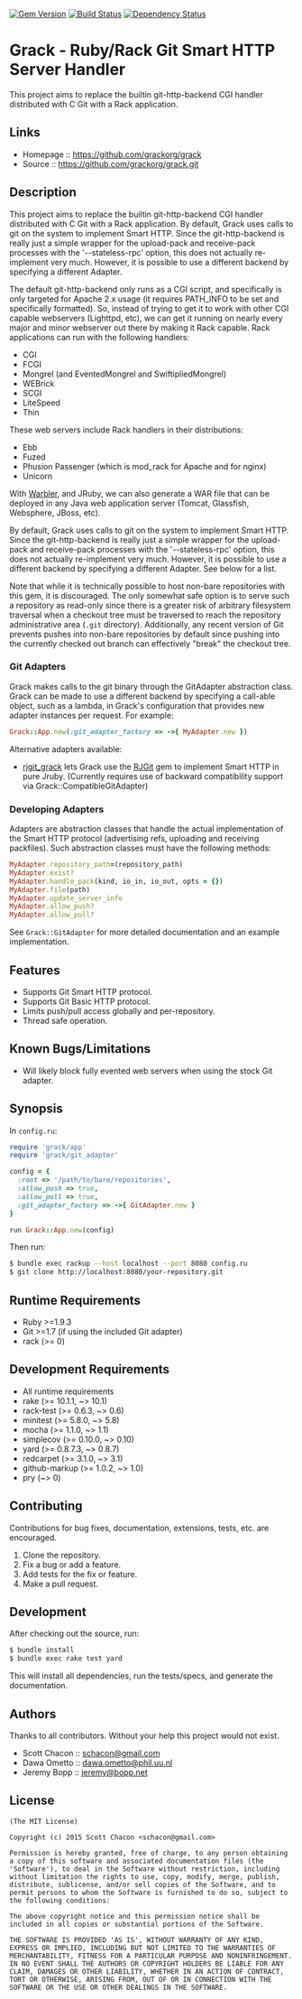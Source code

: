 [![Gem Version](https://badge.fury.io/rb/grack.svg)](http://badge.fury.io/rb/grack)
[![Build Status](https://travis-ci.org/grackorg/grack.svg?branch=master)](https://travis-ci.org/grackorg/grack)
[![Dependency Status](https://gemnasium.com/grackorg/grack.svg)](https://gemnasium.com/grackorg/grack)

# Grack - Ruby/Rack Git Smart HTTP Server Handler

This project aims to replace the builtin git-http-backend CGI handler
distributed with C Git with a Rack application.

## Links

* Homepage :: https://github.com/grackorg/grack
* Source :: https://github.com/grackorg/grack.git

## Description

This project aims to replace the builtin git-http-backend CGI handler
distributed with C Git with a Rack application. By default, Grack uses calls to
git on the system to implement Smart HTTP. Since the git-http-backend is really
just a simple wrapper for the upload-pack and receive-pack processes with the
'--stateless-rpc' option, this does not actually re-implement very much.
However, it is possible to use a different backend by specifying a different
Adapter.

The default git-http-backend only runs as a CGI script, and specifically is
only targeted for Apache 2.x usage (it requires PATH_INFO to be set and
specifically formatted).  So, instead of trying to get it to work with other
CGI capable webservers (Lighttpd, etc), we can get it running on nearly every
major and minor webserver out there by making it Rack capable.  Rack
applications can run with the following handlers:

* CGI
* FCGI
* Mongrel (and EventedMongrel and SwiftipliedMongrel)
* WEBrick
* SCGI
* LiteSpeed
* Thin

These web servers include Rack handlers in their distributions:

* Ebb
* Fuzed
* Phusion Passenger (which is mod_rack for Apache and for nginx)
* Unicorn

With [Warbler](http://caldersphere.rubyforge.org/warbler/classes/Warbler.html),
and JRuby, we can also generate a WAR file that can be deployed in any Java web
application server (Tomcat, Glassfish, Websphere, JBoss, etc).

By default, Grack uses calls to git on the system to implement Smart HTTP.
Since the git-http-backend is really just a simple wrapper for the upload-pack
and receive-pack processes with the '--stateless-rpc' option, this does not
actually re-implement very much. However, it is possible to use a different
backend by specifying a different Adapter. See below for a list.

Note that while it is technically possible to host non-bare repositories with
this gem, it is discouraged.  The only somewhat safe option is to serve such a
repository as read-only since there is a greater risk of arbitrary filesystem
traversal when a checkout tree must be traversed to reach the repository
administrative area (`.git` directory).  Additionally, any recent version of Git
prevents pushes into non-bare repositories by default since pushing into the
currently checked out branch can effectively "break" the checkout tree.

### Git Adapters

Grack makes calls to the git binary through the GitAdapter abstraction class.
Grack can be made to use a different backend by specifying a call-able object,
such as a lambda, in Grack's configuration that provides new adapter instances
per request. For example:

```ruby
Grack::App.new(:git_adapter_factory => ->{ MyAdapter.new })
```

Alternative adapters available:
* [rjgit_grack](http://github.com/dometto/rjgit_grack) lets Grack use the
  [RJGit](http://github.com/repotag/rjgit) gem to implement Smart HTTP in pure
  Jruby. (Currently requires use of backward compatibility support via
  Grack::CompatibleGitAdapter)

### Developing Adapters

Adapters are abstraction classes that handle the actual implementation of the
Smart HTTP protocol (advertising refs, uploading and receiving packfiles). Such
abstraction classes must have the following methods:

```ruby
MyAdapter.repository_path=(repository_path)
MyAdapter.exist?
MyAdapter.handle_pack(kind, io_in, io_out, opts = {})
MyAdapter.file(path)
MyAdapter.update_server_info
MyAdapter.allow_push?
MyAdapter.allow_pull?
```

See `Grack::GitAdapter` for more detailed documentation and an example
implementation.

## Features

* Supports Git Smart HTTP protocol.
* Supports Git Basic HTTP protocol.
* Limits push/pull access globally and per-repository.
* Thread safe operation.

## Known Bugs/Limitations

* Will likely block fully evented web servers when using the stock Git adapter.

## Synopsis

In `config.ru`:

```ruby
require 'grack/app'
require 'grack/git_adapter'

config = {
  :root => '/path/to/bare/repositories',
  :allow_push => true,
  :allow_pull => true,
  :git_adapter_factory => ->{ GitAdapter.new }
}

run Grack::App.new(config)
```

Then run:

```sh
$ bundle exec rackup --host localhost --port 8080 config.ru
$ git clone http://localhost:8080/your-repository.git
```

## Runtime Requirements

* Ruby >=1.9.3
* Git >=1.7 (if using the included Git adapter)
* rack (>= 0)

## Development Requirements

* All runtime requirements
* rake (>= 10.1.1, ~> 10.1)
* rack-test (>= 0.6.3, ~> 0.6)
* minitest (>= 5.8.0, ~> 5.8)
* mocha (>= 1.1.0, ~> 1.1)
* simplecov (>= 0.10.0, ~> 0.10)
* yard (>= 0.8.7.3, ~> 0.8.7)
* redcarpet (>= 3.1.0, ~> 3.1)
* github-markup (>= 1.0.2, ~> 1.0)
* pry (~> 0)

## Contributing

Contributions for bug fixes, documentation, extensions, tests, etc. are
encouraged.

1. Clone the repository.
2. Fix a bug or add a feature.
3. Add tests for the fix or feature.
4. Make a pull request.

## Development

After checking out the source, run:

```sh
$ bundle install
$ bundle exec rake test yard
```

This will install all dependencies, run the tests/specs, and generate the
documentation.

## Authors

Thanks to all contributors.  Without your help this project would not exist.

* Scott Chacon :: schacon@gmail.com
* Dawa Ometto :: dawa.ometto@phil.uu.nl
* Jeremy Bopp :: jeremy@bopp.net

## License

```
(The MIT License)

Copyright (c) 2015 Scott Chacon <schacon@gmail.com>

Permission is hereby granted, free of charge, to any person obtaining
a copy of this software and associated documentation files (the
'Software'), to deal in the Software without restriction, including
without limitation the rights to use, copy, modify, merge, publish,
distribute, sublicense, and/or sell copies of the Software, and to
permit persons to whom the Software is furnished to do so, subject to
the following conditions:

The above copyright notice and this permission notice shall be
included in all copies or substantial portions of the Software.

THE SOFTWARE IS PROVIDED 'AS IS', WITHOUT WARRANTY OF ANY KIND,
EXPRESS OR IMPLIED, INCLUDING BUT NOT LIMITED TO THE WARRANTIES OF
MERCHANTABILITY, FITNESS FOR A PARTICULAR PURPOSE AND NONINFRINGEMENT.
IN NO EVENT SHALL THE AUTHORS OR COPYRIGHT HOLDERS BE LIABLE FOR ANY
CLAIM, DAMAGES OR OTHER LIABILITY, WHETHER IN AN ACTION OF CONTRACT,
TORT OR OTHERWISE, ARISING FROM, OUT OF OR IN CONNECTION WITH THE
SOFTWARE OR THE USE OR OTHER DEALINGS IN THE SOFTWARE.
```
